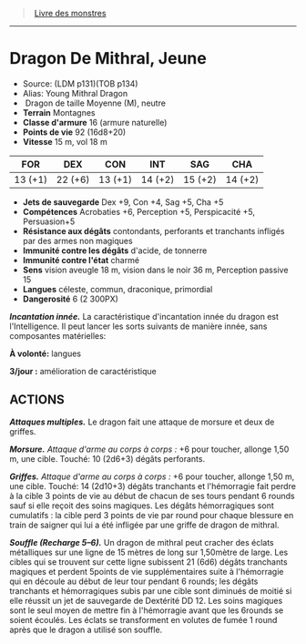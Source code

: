 ﻿> [Livre des monstres](tome_of_beasts.md)

---

# Dragon De Mithral, Jeune

- Source: (LDM p131)(TOB p134)
- Alias: Young Mithral Dragon
-  Dragon de taille Moyenne (M), neutre
- **Terrain** Montagnes
- **Classe d'armure** 16 (armure naturelle)
- **Points de vie** 92 (16d8+20)
- **Vitesse** 15 m, vol 18 m

|FOR|DEX|CON|INT|SAG|CHA|
|---|---|---|---|---|---|
|13 (+1)|22 (+6)|13 (+1)|14 (+2)|15 (+2)|14 (+2)|

- **Jets de sauvegarde** Dex +9, Con +4, Sag +5, Cha +5
- **Compétences** Acrobaties +6, Perception +5, Perspicacité +5, Persuasion+5
- **Résistance aux dégâts** contondants, perforants et tranchants infligés par des armes non magiques
- **Immunité contre les dégâts** d'acide, de tonnerre
- **Immunité contre l'état** charmé
- **Sens** vision aveugle 18 m, vision dans le noir 36 m, Perception passive 15
- **Langues** céleste, commun, draconique, primordial
- **Dangerosité** 6 (2 300PX)

**_Incantation innée._** La caractéristique d'incantation innée du dragon est l'Intelligence. Il peut lancer les sorts suivants de manière innée, sans composantes matérielles:

**À volonté:** langues

**3/jour :** amélioration de caractéristique

## ACTIONS

**_Attaques multiples._** Le dragon fait une attaque de morsure et deux de griffes.

**_Morsure._** _Attaque d'arme au corps à corps :_ +6 pour toucher, allonge 1,50 m, une cible. Touché: 10 (2d6+3) dégâts perforants.

**_Griffes._** _Attaque d'arme au corps à corps :_ +6 pour toucher, allonge 1,50 m, une cible. Touché: 14 (2d10+3) dégâts tranchants et l'hémorragie fait perdre à la cible 3 points de vie au début de chacun de ses tours pendant 6 rounds sauf si elle reçoit des soins magiques. Les dégâts hémorragiques sont cumulatifs : la cible perd 3 points de vie par round pour chaque blessure en train de saigner qui lui a été infligée par une griffe de dragon de mithral.

**_Souffle (Recharge 5–6)._** Un dragon de mithral peut cracher des éclats métalliques sur une ligne de 15 mètres de long sur 1,50mètre de large. Les cibles qui se trouvent sur cette ligne subissent 21 (6d6) dégâts tranchants magiques et perdent 5points de vie supplémentaires suite à l'hémorragie qui en découle au début de leur tour pendant 6 rounds; les dégâts tranchants et hémorragiques subis par une cible sont diminués de moitié si elle réussit un jet de sauvegarde de Dextérité DD 12. Les soins magiques sont le seul moyen de mettre fin à l'hémorragie avant que les 6rounds se soient écoulés. Les éclats se transforment en volutes de fumée 1 round après que le dragon a utilisé son souffle.

